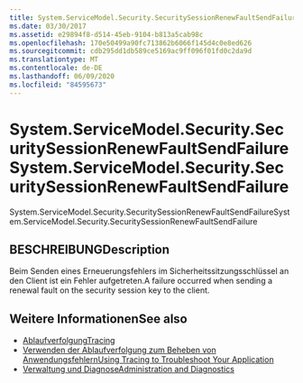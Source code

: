 ```yaml
---
title: System.ServiceModel.Security.SecuritySessionRenewFaultSendFailure
ms.date: 03/30/2017
ms.assetid: e29894f8-d514-45eb-9104-b813a5cab98c
ms.openlocfilehash: 170e50499a90fc713862b6066f145d4c0e8ed626
ms.sourcegitcommit: cdb295dd1db589ce5169ac9ff096f01fd0c2da9d
ms.translationtype: MT
ms.contentlocale: de-DE
ms.lasthandoff: 06/09/2020
ms.locfileid: "84595673"
---
```

# <a name="systemservicemodelsecuritysecuritysessionrenewfaultsendfailure"></a><span data-ttu-id="81afb-102">System.ServiceModel.Security.SecuritySessionRenewFaultSendFailure</span><span class="sxs-lookup"><span data-stu-id="81afb-102">System.ServiceModel.Security.SecuritySessionRenewFaultSendFailure</span></span>
<span data-ttu-id="81afb-103">System.ServiceModel.Security.SecuritySessionRenewFaultSendFailure</span><span class="sxs-lookup"><span data-stu-id="81afb-103">System.ServiceModel.Security.SecuritySessionRenewFaultSendFailure</span></span>  
  
## <a name="description"></a><span data-ttu-id="81afb-104">BESCHREIBUNG</span><span class="sxs-lookup"><span data-stu-id="81afb-104">Description</span></span>  
 <span data-ttu-id="81afb-105">Beim Senden eines Erneuerungsfehlers im Sicherheitssitzungsschlüssel an den Client ist ein Fehler aufgetreten.</span><span class="sxs-lookup"><span data-stu-id="81afb-105">A failure occurred when sending a renewal fault on the security session key to the client.</span></span>  
  
## <a name="see-also"></a><span data-ttu-id="81afb-106">Weitere Informationen</span><span class="sxs-lookup"><span data-stu-id="81afb-106">See also</span></span>

- [<span data-ttu-id="81afb-107">Ablaufverfolgung</span><span class="sxs-lookup"><span data-stu-id="81afb-107">Tracing</span></span>](index.md)
- [<span data-ttu-id="81afb-108">Verwenden der Ablaufverfolgung zum Beheben von Anwendungsfehlern</span><span class="sxs-lookup"><span data-stu-id="81afb-108">Using Tracing to Troubleshoot Your Application</span></span>](using-tracing-to-troubleshoot-your-application.md)
- [<span data-ttu-id="81afb-109">Verwaltung und Diagnose</span><span class="sxs-lookup"><span data-stu-id="81afb-109">Administration and Diagnostics</span></span>](../index.md)
